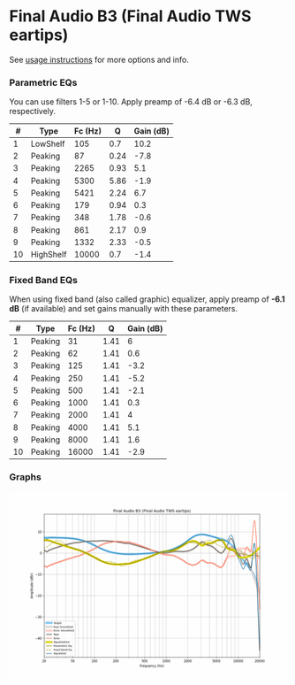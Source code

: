# Final Audio B3 (Final Audio TWS eartips)
See [usage instructions](https://github.com/jaakkopasanen/AutoEq#usage) for more options and info.

### Parametric EQs
You can use filters 1-5 or 1-10. Apply preamp of -6.4 dB or -6.3 dB, respectively.

|   # | Type      |   Fc (Hz) |    Q |   Gain (dB) |
|-----|-----------|-----------|------|-------------|
|   1 | LowShelf  |       105 | 0.7  |        10.2 |
|   2 | Peaking   |        87 | 0.24 |        -7.8 |
|   3 | Peaking   |      2265 | 0.93 |         5.1 |
|   4 | Peaking   |      5300 | 5.86 |        -1.9 |
|   5 | Peaking   |      5421 | 2.24 |         6.7 |
|   6 | Peaking   |       179 | 0.94 |         0.3 |
|   7 | Peaking   |       348 | 1.78 |        -0.6 |
|   8 | Peaking   |       861 | 2.17 |         0.9 |
|   9 | Peaking   |      1332 | 2.33 |        -0.5 |
|  10 | HighShelf |     10000 | 0.7  |        -1.4 |

### Fixed Band EQs
When using fixed band (also called graphic) equalizer, apply preamp of **-6.1 dB** (if available) and set gains manually with these parameters.

|   # | Type    |   Fc (Hz) |    Q |   Gain (dB) |
|-----|---------|-----------|------|-------------|
|   1 | Peaking |        31 | 1.41 |         6   |
|   2 | Peaking |        62 | 1.41 |         0.6 |
|   3 | Peaking |       125 | 1.41 |        -3.2 |
|   4 | Peaking |       250 | 1.41 |        -5.2 |
|   5 | Peaking |       500 | 1.41 |        -2.1 |
|   6 | Peaking |      1000 | 1.41 |         0.3 |
|   7 | Peaking |      2000 | 1.41 |         4   |
|   8 | Peaking |      4000 | 1.41 |         5.1 |
|   9 | Peaking |      8000 | 1.41 |         1.6 |
|  10 | Peaking |     16000 | 1.41 |        -2.9 |

### Graphs
![](./Final%20Audio%20B3%20(Final%20Audio%20TWS%20eartips).png)
